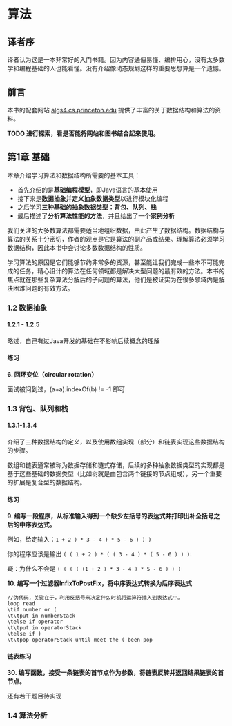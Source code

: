 

# 算法


## 译者序

译者认为这是一本非常好的入门书籍。因为内容通俗易懂、编排用心，没有太多数学和编程基础的人也能看懂。没有介绍像动态规划这样的重要思想算是一个遗憾。

## 前言

本书的配套网站 [algs4.cs.princeton.edu](algs4.cs.princeton.edu) 提供了丰富的关于数据结构和算法的资料。

**TODO 进行探索，看是否能将网站和图书结合起来使用。**

## 第1章 基础

本章介绍学习算法和数据结构所需要的基本工具：

- 首先介绍的是**基础编程模型**，即Java语言的基本使用
- 接下来是**数据抽象并定义抽象数据类型**以进行模块化编程
- 之后学习**三种基础的抽象数据类型：背包、队列、栈**
- 最后描述了**分析算法性能的方法**，并且给出了一个**案例分析**

我们关注的大多数算法都需要适当地组织数据，由此产生了数据结构。数据结构与算法的关系十分密切，作者的观点是它是算法的副产品或结果。理解算法必须学习数据结构，因此本书中会讨论多数数据结构的性质。

学习算法的原因是它们能够节约非常多的资源，甚至能让我们完成一些本不可能完成的任务，精心设计的算法在任何领域都是解决大型问题的最有效的方法。本书的焦点就在那些复杂算法分解后的子问题的算法，他们是被证实为在很多领域内是解决困难问题的有效方法。

### 1.2 数据抽象

#### 1.2.1 - 1.2.5 

略过，自己有过Java开发的基础在不影响后续概念的理解

#### 练习

**6. 回环变位（circular rotation）**

面试被问到过，(a+a).indexOf(b) != -1 即可

### 1.3 背包、队列和栈

#### 1.3.1-1.3.4

介绍了三种数据结构的定义，以及使用数组实现（部分）和链表实现这些数据结构的步骤。

数组和链表通常被称为数据存储和链式存储，后续的多种抽象数据类型的实现都是基于这些基础的数据类型（比如树就是由包含两个链接的节点组成），另一个重要的扩展是复合型的数据结构。

#### 练习


**9.  编写一段程序，从标准输入得到一个缺少左括号的表达式并打印出补全括号之后的中序表达式。**

例如，给定输入：`1 + 2 ) * 3 - 4 ) * 5 - 6 ) ) )` 

你的程序应该是输出 `( ( 1 + 2 ) * ( ( 3 - 4 ) * ( 5 - 6 ) ) )`.

疑：为什么不会是  `( ( ( ( (1 + 2 ) * 3 - 4 ) * 5 - 6 ) ) )`


**10. 编写一个过滤器InfixToPostFix，将中序表达式转换为后序表达式**

```
//伪代码，关键在于，利用反括号来决定什么时机将运算符插入到表达式中。
loop read
\tif number or (
\t\tput in numberStack
\telse if operator
\t\tput in operatorStack
\telse if )
\t\tpop operatorStack until meet the ( been pop
```


#### 链表练习

**30. 编写函数，接受一条链表的首节点作为参数，将链表反转并返回结果链表的首节点。**

还有若干题目待实现

### 1.4 算法分析

